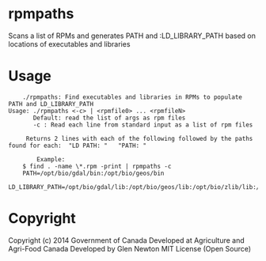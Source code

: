 rpmpaths
========

Scans a list of RPMs and generates PATH and :LD_LIBRARY_PATH based on locations of executables and libraries

Usage
======
```
	./rpmpaths: Find executables and libraries in RPMs to populate PATH and LD_LIBRARY_PATH
Usage: ./rpmpaths <-c> | <rpmfile0> ... <rpmfileN>
       Default: read the list of args as rpm files
       -c : Read each line from standard input as a list of rpm files

	 Returns 2 lines with each of the following followed by the paths found for each:  "LD PATH: "   "PATH: " 

        Example:
	$ find . -name \*.rpm -print | rpmpaths -c
	PATH=/opt/bio/gdal/bin:/opt/bio/geos/bin
	LD_LIBRARY_PATH=/opt/bio/gdal/lib:/opt/bio/geos/lib:/opt/bio/zlib/lib:/usr/lib64

```


Copyright
========
Copyright (c) 2014 Government of Canada
Developed at Agriculture and Agri-Food Canada
Developed by Glen Newton
MIT License (Open Source)

